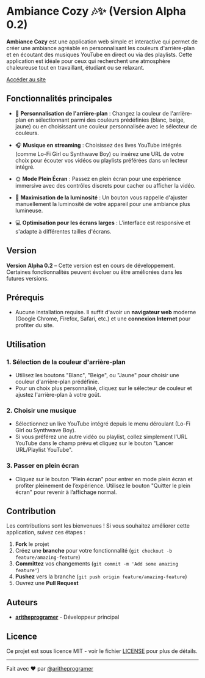 # Ambiance Cozy 🎶✨ (Version Alpha 0.2)

**Ambiance Cozy** est une application web simple et interactive qui permet de créer une ambiance agréable en personnalisant les couleurs d'arrière-plan et en écoutant des musiques YouTube en direct ou via des playlists. Cette application est idéale pour ceux qui recherchent une atmosphère chaleureuse tout en travaillant, étudiant ou se relaxant.

[Accéder au site](https://aritheprogramer.github.io/Ambiance-Cozy/)

## Fonctionnalités principales

- 🎨 **Personnalisation de l'arrière-plan** : Changez la couleur de l'arrière-plan en sélectionnant parmi des couleurs prédéfinies (blanc, beige, jaune) ou en choisissant une couleur personnalisée avec le sélecteur de couleurs.
  
- 🎧 **Musique en streaming** : Choisissez des lives YouTube intégrés (comme Lo-Fi Girl ou Synthwave Boy) ou insérez une URL de votre choix pour écouter vos vidéos ou playlists préférées dans un lecteur intégré.

- 🌞 **Mode Plein Écran** : Passez en plein écran pour une expérience immersive avec des contrôles discrets pour cacher ou afficher la vidéo.

- 🌙 **Maximisation de la luminosité** : Un bouton vous rappelle d'ajuster manuellement la luminosité de votre appareil pour une ambiance plus lumineuse.

- 💻 **Optimisation pour les écrans larges** : L'interface est responsive et s'adapte à différentes tailles d'écrans.

## Version

**Version Alpha 0.2** – Cette version est en cours de développement. Certaines fonctionnalités peuvent évoluer ou être améliorées dans les futures versions.

## Prérequis

- Aucune installation requise. Il suffit d'avoir un **navigateur web** moderne (Google Chrome, Firefox, Safari, etc.) et une **connexion Internet** pour profiter du site.

## Utilisation

### 1. Sélection de la couleur d'arrière-plan

- Utilisez les boutons "Blanc", "Beige", ou "Jaune" pour choisir une couleur d'arrière-plan prédéfinie.
- Pour un choix plus personnalisé, cliquez sur le sélecteur de couleur et ajustez l'arrière-plan à votre goût.

### 2. Choisir une musique

- Sélectionnez un live YouTube intégré depuis le menu déroulant (Lo-Fi Girl ou Synthwave Boy).
- Si vous préférez une autre vidéo ou playlist, collez simplement l'URL YouTube dans le champ prévu et cliquez sur le bouton "Lancer URL/Playlist YouTube".

### 3. Passer en plein écran

- Cliquez sur le bouton "Plein écran" pour entrer en mode plein écran et profiter pleinement de l’expérience. Utilisez le bouton "Quitter le plein écran" pour revenir à l’affichage normal.

## Contribution

Les contributions sont les bienvenues ! Si vous souhaitez améliorer cette application, suivez ces étapes :

1. **Fork** le projet
2. Créez une **branche** pour votre fonctionnalité (`git checkout -b feature/amazing-feature`)
3. **Committez** vos changements (`git commit -m 'Add some amazing feature'`)
4. **Pushez** vers la branche (`git push origin feature/amazing-feature`)
5. Ouvrez une **Pull Request**

## Auteurs

- **[aritheprogramer](https://github.com/aritheprogramer)** - Développeur principal

## Licence

Ce projet est sous licence MIT - voir le fichier [LICENSE](LICENSE) pour plus de détails.

---

Fait avec ❤️ par [@aritheprogramer](https://github.com/aritheprogramer)
